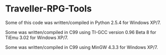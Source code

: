 Traveller-RPG-Tools
===================

Some of this code was written/compiled in Python 2.5.4 for Windows XP/7.

Some was written/compiled in C99 using TI-GCC version 0.96 Beta 8 for TiEmu 3.02
for Windows XP/7.

Some was written/compiled in C99 using MinGW 4.3.3 for Windows XP/7.
